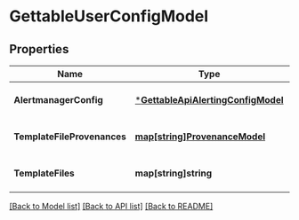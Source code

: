 # GettableUserConfigModel

## Properties
Name | Type | Description | Notes
------------ | ------------- | ------------- | -------------
**AlertmanagerConfig** | [***GettableApiAlertingConfigModel**](GettableApiAlertingConfig.md) |  | [optional] [default to null]
**TemplateFileProvenances** | [**map[string]ProvenanceModel**](Provenance.md) |  | [optional] [default to null]
**TemplateFiles** | **map[string]string** |  | [optional] [default to null]

[[Back to Model list]](../README.md#documentation-for-models) [[Back to API list]](../README.md#documentation-for-api-endpoints) [[Back to README]](../README.md)



